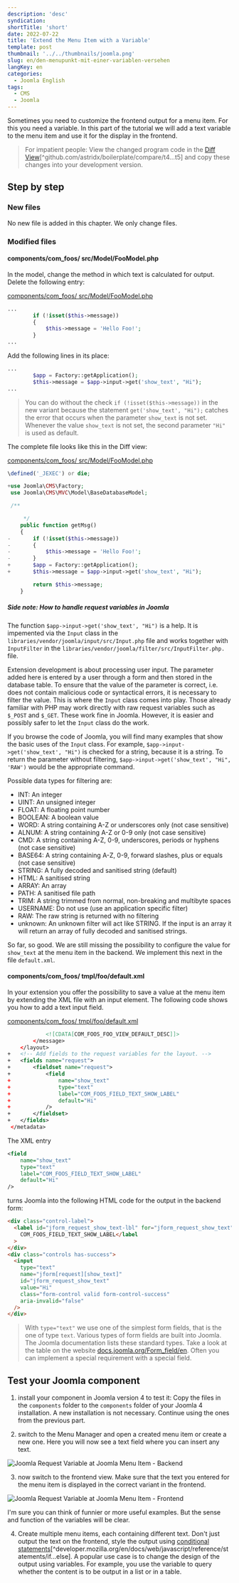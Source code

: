 ```yaml
---
description: 'desc'
syndication:
shortTitle: 'short'
date: 2022-07-22
title: 'Extend the Menu Item with a Variable'
template: post
thumbnail: '../../thumbnails/joomla.png'
slug: en/den-menupunkt-mit-einer-variablen-versehen
langKey: en
categories:
  - Joomla English
tags:
  - CMS
  - Joomla
---
```


Sometimes you need to customize the frontend output for a menu item. For this you need a variable. In this part of the tutorial we will add a text variable to the menu item and use it for the display in the frontend.<!-- \index{parameter} --><!-- \index{variable} -->

> For impatient people: View the changed program code in the [Diff View](https://codeberg.org/astrid/j4examplecode/compare/t4...t5)[^github.com/astridx/boilerplate/compare/t4...t5] and copy these changes into your development version.

## Step by step

### New files

No new file is added in this chapter. We only change files.

### Modified files

<!-- prettier-ignore -->
#### components/com\_foos/ src/Model/FooModel.php

In the model, change the method in which text is calculated for output. Delete the following entry:

[components/com_foos/ src/Model/FooModel.php](https://codeberg.org/astrid/j4examplecode/src/branch/t5/src/components/com_foos/src/Model/FooModel.php)

```php
...
		if (!isset($this->message))
		{
			$this->message = 'Hello Foo!';
		}
...
```

Add the following lines in its place:

```php
...
		$app = Factory::getApplication();
		$this->message = $app->input->get('show_text', "Hi");
...
```

> You can do without the check `if (!isset($this->message))` in the new variant because the statement `get('show_text', "Hi");` catches the error that occurs when the parameter `show_text` is not set. Whenever the value `show_text` is not set, the second parameter<!-- \index{parameter} --> `"Hi"` is used as default.

The complete file looks like this in the Diff view:

[components/com_foos/ src/Model/FooModel.php](https://codeberg.org/astrid/j4examplecode/src/branch/t5/src/components/com_foos/src/Model/FooModel.php)

```php {diff}
\defined('_JEXEC') or die;

+use Joomla\CMS\Factory;
 use Joomla\CMS\MVC\Model\BaseDatabaseModel;

 /**

 	 */
 	public function getMsg()
 	{
-		if (!isset($this->message))
-		{
-			$this->message = 'Hello Foo!';
-		}
+		$app = Factory::getApplication();
+		$this->message = $app->input->get('show_text', "Hi");

 		return $this->message;
 	}

```

##### Side note: How to handle request variables in Joomla<!-- \index{Request} --><!-- \index{$_POST} --><!-- \index{$_GET} --><!-- \index{Input} -->

The function `$app->input->get('show_text', "Hi")` is a help. It is impemented via the `Input` class in the `libraries/vendor/joomla/input/src/Input.php` file and works together with `InputFilter` in the `libraries/vendor/joomla/filter/src/InputFilter.php.` file.

Extension development is about processing user input. The parameter added here is entered by a user through a form and then stored in the database table. To ensure that the value of the parameter is correct, i.e. does not contain malicious code or syntactical errors, it is necessary to filter the value. This is where the `Input` class comes into play. Those already familiar with PHP may work directly with raw request variables such as `$_POST` and `$_GET`. These work fine in Joomla. However, it is easier and possibly safer to let the `Input` class do the work. 

If you browse the code of Joomla, you will find many examples that show the basic uses of the `Input` class. For example, `$app->input->get('show_text', "Hi")` is checked for a string, because it is a string. To return the parameter without filtering, `$app->input->get('show_text', "Hi", 'RAW')` would be the appropriate command. 

Possible data types for filtering are:
- INT: An integer
- UINT: An unsigned integer
- FLOAT: A floating point number
- BOOLEAN: A boolean value
- WORD: A string containing A-Z or underscores only (not case sensitive)
- ALNUM: A string containing A-Z or 0-9 only (not case sensitive)
- CMD: A string containing A-Z, 0-9, underscores, periods or hyphens (not case sensitive)
- BASE64: A string containing A-Z, 0-9, forward slashes, plus or equals (not case sensitive)
- STRING: A fully decoded and sanitised string (default)
- HTML: A sanitised string
- ARRAY: An array
- PATH: A sanitised file path
- TRIM: A string trimmed from normal, non-breaking and multibyte spaces
- USERNAME: Do not use (use an application specific filter)
- RAW: The raw string is returned with no filtering
- unknown: An unknown filter will act like STRING. If the input is an array it will return an array of fully decoded and sanitised strings.

So far, so good. We are still missing the possibility to configure the value for `show_text` at the menu item in the backend. We implement this next in the file `default.xml`.

<!-- prettier-ignore -->
#### components/com\_foos/ tmpl/foo/default.xml

In your extension you offer the possibility to save a value at the menu item by extending the XML file with an input element. The following code shows you how to add a text input field.

[components/com_foos/ tmpl/foo/default.xml](https://codeberg.org/astrid/j4examplecode/src/branch/t5/src/components/com_foos/tmpl/foo/default.xml)

```xml {diff}
 			<![CDATA[COM_FOOS_FOO_VIEW_DEFAULT_DESC]]>
 		</message>
 	</layout>
+	<!-- Add fields to the request variables for the layout. -->
+	<fields name="request">
+		<fieldset name="request">
+			<field
+				name="show_text"
+				type="text"
+				label="COM_FOOS_FIELD_TEXT_SHOW_LABEL"
+				default="Hi"
+			/>
+		</fieldset>
+	</fields>
 </metadata>

```

The XML entry

```xml
<field
	name="show_text"
	type="text"
	label="COM_FOOS_FIELD_TEXT_SHOW_LABEL"
	default="Hi"
/>
```

turns Joomla into the following HTML code for the output in the backend form:

```html
<div class="control-label">
  <label id="jform_request_show_text-lbl" for="jform_request_show_text">
    COM_FOOS_FIELD_TEXT_SHOW_LABEL</label
  >
</div>
<div class="controls has-success">
  <input
    type="text"
    name="jform[request][show_text]"
    id="jform_request_show_text"
    value="Hi"
    class="form-control valid form-control-success"
    aria-invalid="false"
  />
</div>
```

> With `type="text"` we use one of the simplest form fields, that is the one of type `text`. Various types of form fields are built into Joomla. The Joomla documentation lists these standard types. Take a look at the table on the website [docs.joomla.org/Form_field/en](https://docs.joomla.org/Form_field/en). Often you can implement a special requirement with a special field.

## Test your Joomla component

1. install your component in Joomla version 4 to test it: Copy the files in the `components` folder to the `components` folder of your Joomla 4 installation. A new installation is not necessary. Continue using the ones from the previous part.

2. switch to the Menu Manager and open a created menu item or create a new one. Here you will now see a text field where you can insert any text.

![Joomla Request Variable at Joomla Menu Item - Backend](/images/j4x6x1.png)

3. now switch to the frontend view. Make sure that the text you entered for the menu item is displayed in the correct variant in the frontend.

![Joomla Request Variable at Joomla Menu Item - Frontend](/images/j4x6x2.png)

I'm sure you can think of funnier or more useful examples. But the sense and function of the variables will be clear.

4. Create multiple menu items, each containing different text. Don't just output the text on the frontend, style the output using [conditional statements](https://developer.mozilla.org/en/docs/Web/JavaScript/Reference/Statements/if...else)[^developer.mozilla.org/en/docs/web/javascript/reference/statements/if...else]. A popular use case is to change the design of the output using variables. For example, you use the variable to query whether the content is to be output in a list or in a table.

<img src="https://vg08.met.vgwort.de/na/98d3772e579c429fa2b4b823195b57b5" width="1" height="1" alt="">
